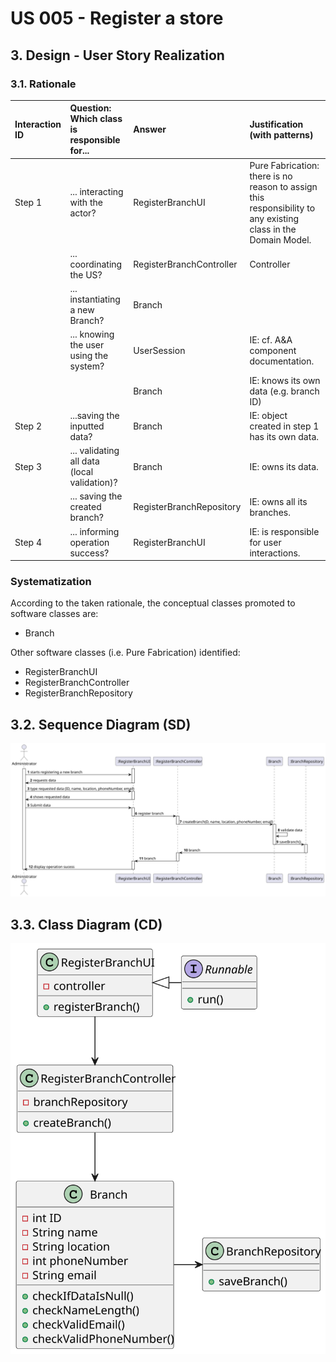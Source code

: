 # US 005 - Register a store

## 3. Design - User Story Realization

### 3.1. Rationale


| Interaction ID | Question: Which class is responsible for...  | Answer                     | Justification (with patterns)                                                                                 |
|:---------------|:---------------------------------------------|:---------------------------|:--------------------------------------------------------------------------------------------------------------|
| Step 1  		     | 	... interacting with the actor?             | RegisterBranchUI           | Pure Fabrication: there is no reason to assign this responsibility to any existing class in the Domain Model. |
| 			  		        | 	... coordinating the US?                    | RegisterBranchController   | Controller                                                                                                    |
| 			  		        | 	... instantiating a new Branch?             | Branch                     |                                                                                                               |
| 			  		        | ... knowing the user using the system?       | UserSession                | IE: cf. A&A component documentation.                                                                          |
| 			  		        | 							                                      | Branch                     | IE: knows its own data (e.g. branch ID)                                                                       |
| Step 2  		     | 	...saving the inputted data?                | Branch                   | IE: object created in step 1 has its own data.                                                                |
| Step 3  		     | 	... validating all data (local validation)? | Branch                   | IE: owns its data.                                                                                            |
| 		             | 	... saving the created branch?              | RegisterBranchRepository | IE: owns all its branches.                                                                                     | 
| Step 4  		     | 	... informing operation success?            | RegisterBranchUI         | IE: is responsible for user interactions.                                                                     | 

### Systematization ##

According to the taken rationale, the conceptual classes promoted to software classes are:

* Branch


Other software classes (i.e. Pure Fabrication) identified:

* RegisterBranchUI
* RegisterBranchController
* RegisterBranchRepository


## 3.2. Sequence Diagram (SD)

![Sequence Diagram](svg/US005_SD.svg)



## 3.3. Class Diagram (CD)

![Class Diagram](svg/US005_CD.svg)